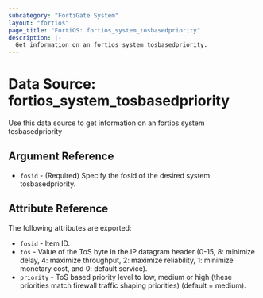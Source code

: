 ```yaml
---
subcategory: "FortiGate System"
layout: "fortios"
page_title: "FortiOS: fortios_system_tosbasedpriority"
description: |-
  Get information on an fortios system tosbasedpriority.
---
```


# Data Source: fortios_system_tosbasedpriority
Use this data source to get information on an fortios system tosbasedpriority

## Argument Reference

* `fosid` - (Required) Specify the fosid of the desired system tosbasedpriority.

## Attribute Reference

The following attributes are exported:

* `fosid` - Item ID.
* `tos` - Value of the ToS byte in the IP datagram header (0-15, 8: minimize delay, 4: maximize throughput, 2: maximize reliability, 1: minimize monetary cost, and 0: default service).
* `priority` - ToS based priority level to low, medium or high (these priorities match firewall traffic shaping priorities) (default = medium).

